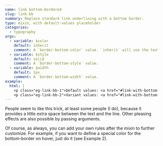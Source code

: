 ```yaml
---
name: link bottom-bordered
slug: link-bb
summary: Replace standard link underlining with a bottom border.
type: mixin, with default-values placeholder
categories:
  - typography
args:
  - variable: $color
    default: inherit
    comment: A `border-bottom-color` value. `inherit` will use the text color.
  - variable: $style
    default: solid
    comment: A `border-bottom-style` value.
  - variable: $width
    default: 1px
    comment: A `border-bottom-width` value.
example:
  html: |
    <p class="eg-link-bb-1">Default values: <a href="#link-with-bottom-border">Link text</a></p>
    <p class="eg-link-bb-2">Variant values: <a href="#link-with-bottom-border">Link text</a></p>
---
```


People seem to like this trick, at least some people (I do), because it provides a little extra space between the text and the line. Other pleasing effects are also possible by passing arguments.

Of course, as always, you can add your own rules after the mixin to further customize. For example, if you want to define a special color for the bottom-border on hover, just do it (see Example 2).